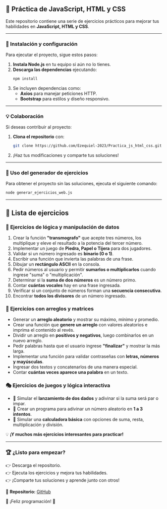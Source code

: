 ## 🚀 Práctica de JavaScript, HTML y CSS

Este repositorio contiene una serie de ejercicios prácticos para mejorar tus habilidades en **JavaScript, HTML y CSS**.

---

### 📌 Instalación y configuración

Para ejecutar el proyecto, sigue estos pasos:

1. **Instala Node.js** en tu equipo si aún no lo tienes.
2. **Descarga las dependencias** ejecutando:  
   ```sh
   npm install
   ```
3. Se incluyen dependencias como:
   - **Axios** para manejar peticiones HTTP.
   - **Bootstrap** para estilos y diseño responsivo.

---

### 💡 Colaboración

Si deseas contribuir al proyecto:

1. **Clona el repositorio** con:  
   ```sh
   git clone https://github.com/Ezequiel-2023/Practica_js_html_css.git
   ```
2. ¡Haz tus modificaciones y comparte tus soluciones!

---

### 🎯 Uso del generador de ejercicios

Para obtener el proyecto sin las soluciones, ejecuta el siguiente comando:

```sh
node generar_ejercicios_web.js
```

---

## 📝 Lista de ejercicios

### 🔢 **Ejercicios de lógica y manipulación de datos**
1. Crear la función **"transmografo"** que acepte tres números, los multiplique y eleve el resultado a la potencia del tercer número.
2. Implementar un juego de **Piedra, Papel o Tijera** para dos jugadores.
3. Validar si un número ingresado es **binario (0 o 1)**.
4. Escribir una función que invierta las palabras de una frase.
5. Dibujar un **rectángulo ASCII** en la consola.
6. Pedir números al usuario y permitir **sumarlos o multiplicarlos** cuando ingrese "suma" o "multiplicación".
7. Determinar si la **suma de dos números** es un número primo.
8. Contar **cuántas vocales** hay en una frase ingresada.
9. Verificar si un conjunto de números forman una **secuencia consecutiva**.
10. Encontrar **todos los divisores** de un número ingresado.

### 🔢 **Ejercicios con arreglos y matrices**
- Generar un **arreglo aleatorio** y mostrar su máximo, mínimo y promedio.
- Crear una función que **genere un arreglo** con valores aleatorios e imprima el contenido al revés.
- Dividir un arreglo en **positivos y negativos**, luego combinarlos en un nuevo arreglo.
- Pedir palabras hasta que el usuario ingrese **"finalizar"** y mostrar la más larga.
- Implementar una función para validar contraseñas con **letras, números y mayúsculas**.
- Ingresar dos textos y concatenarlos de una manera especial.
- Contar **cuántas veces aparece una palabra** en un texto.

### 🎭 **Ejercicios de juegos y lógica interactiva**
- 🎯 Simular el **lanzamiento de dos dados** y adivinar si la suma será par o impar.
- 🎯 Crear un programa para adivinar un número aleatorio en **1 a 3 intentos**.
- 🎯 Simular una **calculadora básica** con opciones de suma, resta, multiplicación y división.

💡 **¡Y muchos más ejercicios interesantes para practicar!**

---

### 🏆 ¿Listo para empezar?  

👉 Descarga el repositorio.  
👉 Ejecuta los ejercicios y mejora tus habilidades.  
👉 ¡Comparte tus soluciones y aprende junto con otros!  


💌 **Repositorio:** [GitHub](https://github.com/Ezequiel-2023/Practica_js_html_css.git)  

🚀 ¡Feliz programación! 🎉



